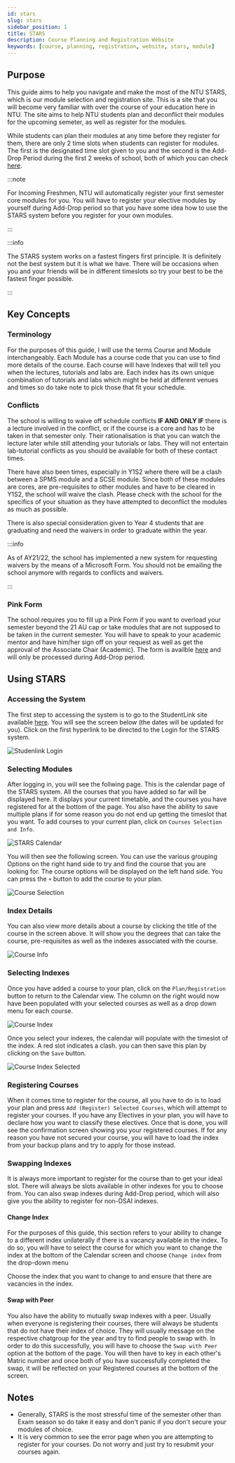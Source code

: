 ```yaml
---
id: stars
slug: stars
sidebar_position: 1
title: STARS
description: Course Planning and Registration Website
keywords: [course, planning, registration, website, stars, module]
---
```


## Purpose

This guide aims to help you navigate and make the most of the NTU STARS, which is our module selection and registration site. This is a site that you will become very familiar with over the course of your education here in NTU. The site aims to help NTU students plan and deconflict their modules for the upcoming semeter, as well as register for the modules.

While students can plan their modules at any time before they register for them, there are only 2 time slots when students can register for modules. The first is the designated time slot given to you and the second is the Add-Drop Period during the first 2 weeks of school, both of which you can check [here](https://www.ntu.edu.sg/wkwsci/admissions/useful-links/undergraduate/course-registration-instructions).

:::note

For Incoming Freshmen, NTU will automatically register your first semester core modules for you. You will have to register your elective modules by yourself during Add-Drop period so that you have some idea how to use the STARS system before you register for your own modules.

:::

:::info

The STARS system works on a fastest fingers first principle. It is definitely not the best system but it is what we have. There will be occasions when you and your friends will be in different timeslots so try your best to be the fastest finger possible.

:::

## Key Concepts

### Terminology

For the purposes of this guide, I will use the terms Course and Module interchangeably. Each Module has a course code that you can use to find more details of the course. Each course will have Indexes that will tell you when the lectures, tutorials and labs are. Each index has its own unique combination of tutorials and labs which might be held at different venues and times so do take note to pick those that fit your schedule.

### Conflicts

The school is willing to waive off schedule conflicts **IF AND ONLY IF** there is a lecture involved in the conflict, or if the course is a core and has to be taken in that semester only. Their rationalisation is that you can watch the lecture later while still attending your tutorials or labs. They will not entertain lab-tutorial conflicts as you should be available for both of these contact times.

There have also been times, especially in Y1S2 where there will be a clash between a SPMS module and a SCSE module. Since both of these modules are cores, are pre-requisites to other modules and have to be cleared in Y1S2, the school will waive the clash. Please check with the school for the specifics of your situation as they have attempted to deconflict the modules as much as possible.

There is also special consideration given to Year 4 students that are graduating and need the waivers in order to graduate within the year.

:::info

As of AY21/22, the school has implemented a new system for requesting waivers by the means of a Microsoft Form. You should not be emailing the school anymore with regards to conflicts and waivers.

:::

### Pink Form

The school requires you to fill up a Pink Form if you want to overload your semester beyond the 21 AU cap or take modules that are not supposed to be taken in the current semester. You will have to speak to your academic mentor and have him/her sign off on your request as well as get the approval of the Associate Chair (Academic). The form is availble [here](http://www.tinyurl.com/scsepinkform) and will only be processed during Add-Drop period.

## Using STARS

### Accessing the System

The first step to accessing the system is to go to the StudentLink site available [here](https://www3.ntu.edu.sg/cits2/iNTU_CR.html). You will see the screen below (the dates will be updated for you). Click on the first hyperlink to be directed to the Login for the STARS system.

![Studenlink Login](../../static/img/docs/user-guides/StudentLink%20Login.png)

### Selecting Modules

After logging in, you will see the follwing page. This is the calendar page of the STARS system. All the courses that you have added so far will be displayed here. It displays your current timetable, and the courses you have registered for at the bottom of the page. You also have the ability to save multiple plans if for some reason you do not end up getting the timeslot that you want. To add courses to your current plan, click on `Courses Selection and Info`.

![STARS Calendar](../../static/img/docs/user-guides/stars/STARS%20Calendar.png)

You will then see the following screen. You can use the various grouping Options on the right hand side to try and find the course that you are looking for. The course options will be displayed on the left hand side. You can press the `+` button to add the course to your plan.

![Course Selection](../../static/img/docs/user-guides/stars/Course%20Selection.png)

### Index Details

You can also view more details about a course by clicking the title of the course in the screen above. It will show you the degrees that can take the course, pre-requisites as well as the indexes associated with the course.

![Course Info](../../static/img/docs/user-guides/stars/Course%20Info.png)

### Selecting Indexes

Once you have added a course to your plan, click on the `Plan/Registration` button to return to the Calendar view. The column on the right would now have been populated with your selected courses as well as a drop down menu for each course.

![Course Index](../../static/img/docs/user-guides/stars/Course%20Index.png)

Once you select your indexes, the calendar will populate with the timeslot of the index. A red slot indicates a clash. you can then save this plan by clicking on the `Save` button.

![Course Index Selected](../../static/img/docs/user-guides/stars/Course%20Index%20Selected.png)

### Registering Courses

When it comes time to register for the course, all you have to do is to load your plan and press `Add (Register) Selected Courses`, which will attempt to register your courses. If you have any Electives in your plan, you will have to declare how you want to classify these electives. Once that is done, you will see the confirmation screen showing you your registered courses. If for any reason you have not secured your course, you will have to load the index from your backup plans and try to apply for those instead.

### Swapping Indexes

It is always more important to register for the course than to get your ideal slot. There will always be slots available in other indexes for you to choose from. You can also swap indexes during Add-Drop period, which will also give you the ability to register for non-DSAI indexes.

#### Change Index

For the purposes of this guide, this section refers to your ability to change to a different index unilaterally if there is a vacancy available in the index. To do so, you will have to select the course for which you want to change the index at the bottom of the Calendar screen and choose `Change index` from the drop-down menu

Choose the index that you want to change to and ensure that there are vacancies in the index.

#### Swap with Peer

You also have the ability to mutually swap indexes with a peer. Usually when everyone is registering their courses, there will always be students that do not have their index of choice. They will usually message on the respective chatgroup for the year and try to find people to swap with. In order to do this successfully, you will have to choose the `Swap with Peer` option at the bottom of the page. You will then have to key in each other's Matric number and once both of you have successfully completed the swap, it will be reflected on your Registered courses at the bottom of the screen.

## Notes

- Generally, STARS is the most stressful time of the semester other than Exam season so do take it easy and don't panic if you don't secure your modules of choice.
- It is very common to see the error page when you are attempting to register for your courses. Do not worry and just try to resubmit your courses again.
